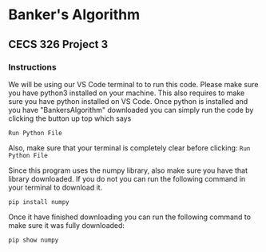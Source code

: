 # Banker's Algorithm
## CECS 326 Project 3
### Instructions
We will be using our VS Code terminal to to run this code. Please make sure you have python3 installed on your machine.
This also requires to make sure you have python installed on VS Code. 
Once python is installed and you have "BankersAlgorithm" downloaded you can simply run the code by clicking the button up top which says 

``` Run Python File ```

Also, make sure that your terminal is completely clear before clicking: ``` Run Python File ```

Since this program uses the numpy library, also make sure you have that library downloaded. If you do not you can run the following command in your terminal to download it.

``` pip install numpy ```

Once it have finished downloading you can run the following command to make sure it was fully downloaded:

``` pip show numpy ```
